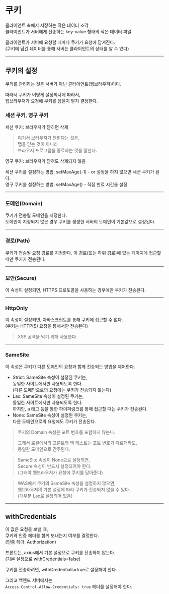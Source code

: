 # 쿠키

클라이언트 측에서 저장하는 작은 데이터 조각  
클라이언트가 서버에게 전송하는 key-value 형태의 작은 데이터 파일

클라이언트가 서버에 요청할 때마다 쿠키가 요청에 담겨진다.  
(쿠키에 담긴 데이터를 통해 서버는 클라이언트의 상태를 알 수 있다)

---

## 쿠키의 설정

쿠키를 관리하는 것은 서버가 아닌 클라이언트(웹브라우저)이다.

따라서 쿠키가 어떻게 설정되냐에 따라서,  
웹브라우저가 요청에 쿠키를 담을지 말지 결정한다.

### 세션 쿠키, 영구 쿠키

세션 쿠키: 브라우저가 닫히면 삭제

> 여기서 브라우저가 닫힌다는 것은,  
> 탭을 닫는 것이 아니라  
> 브라우저 프로그램을 종료하는 것을 말한다.

영구 쿠키: 브라우저가 닫혀도 삭제되지 않음

세션 쿠키를 설정하는 방법: setMaxAge(-1) - or 설정을 하지 않으면 세션 쿠키가 된다.  
영구 쿠키를 설정하는 방법: setMaxAge() - 직접 만료 시간을 설정

---

### 도메인(Domain)

쿠키가 전송될 도메인을 지정한다.  
도메인이 지정되지 않은 경우 쿠키를 생성한 서버의 도메인이 기본값으로 설정된다.

---

### 경로(Path)

쿠키가 전송될 요청 경로를 지정한다.
이 경로(또는 하위 경로)에 있는 페이지에 접근할 때만
쿠키가 전송된다.

---

### 보안(Secure)

이 속성이 설정되면, HTTPS 프로토콜을 사용하는 경우에만 쿠키가 전송된다.

---

### HttpOnly

이 속성이 설정되면, 자바스크립트를 통해 쿠키에 접근할 수 없다.  
(쿠키는 HTTP(S) 요청을 통해서만 전송된다)

> XSS 공격을 막기 위해 사용한다.

---

### SameSite

이 속성은 쿠키가 다른 도메인의 요청과 함께 전송되는 방법을 제어한다.

- Strict: SameSite 속성이 설정된 쿠키는,  
  동일한 사이트에서만 사용되도록 한다.  
  (다른 도메인으로의 요청에는 쿠키가 전송되지 않는다)
- Lax: SameSite 속성이 설정된 쿠키는,  
  동일한 사이트에서만 사용되도록 한다.  
  하지만, a 태그 등을 통한 하이퍼링크를 통해 접근할 때는 쿠키가 전송된다.
- None: SameSite 속성이 설정된 쿠키는,  
  다른 도메인으로의 요청에도 쿠키가 전송된다.

> 쿠키의 Domain 속성은 포트 번호를 포함하지 않는다.  
> 
> 그래서 로컬에서의 프론트와 백 테스트는 포트 번호가 다르더라도,  
> 동일한 도메인으로 간주된다.

> SameSite 속성이 None으로 설정되면,  
> Secure 속성이 반드시 설정되어야 한다.  
> (그래야 웹브라우저가 요청에 쿠키를 담아준다)

> WAS에서 쿠키의 SameSite 속성을 설정하지 않으면,  
> 웹브라우저의 기본 설정에 따라 쿠키가 전송되지 않을 수 있다.  
> (대부분 Lax로 설정되어 있음)

---

## withCredentials

이 값은 요청을 보낼 때,  
쿠키와 인증 헤더를 함께 보내는지 여부를 결정한다.  
(인증 헤더: Authorization)

프론트는, axios에서 기본 설정으로 쿠키를 전송하지 않는다.  
(기본 설정으로 withCredentials=false)  

쿠키를 전송하려면, withCredentials=true로 설정해야 한다.

그리고 백엔드 서버에서는  
`Access-Control-Allow-Credentials: true` 헤더를 설정해야 한다.

